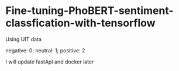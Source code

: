 # Fine-tuning-PhoBERT-sentiment-classfication-with-tensorflow
Using UIT data

negative: 0; neutral: 1; positive: 2

I will update fastApI and docker later
